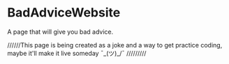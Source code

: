 # BadAdviceWebsite
A page that will give you bad advice.

//////This page is being created as a joke and a way to get practice coding,  maybe it'll make it live someday ¯\_(ツ)_/¯ /////////
